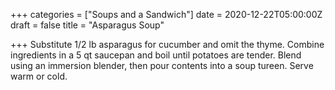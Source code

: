 +++
categories = ["Soups and a Sandwich"]
date = 2020-12-22T05:00:00Z
draft = false
title = "Asparagus Soup"

+++
Substitute 1/2 lb asparagus for cucumber and omit the thyme. Combine ingredients in a 5 qt saucepan and boil until potatoes are tender. Blend using an immersion blender, then pour contents into a soup tureen. Serve warm or cold.